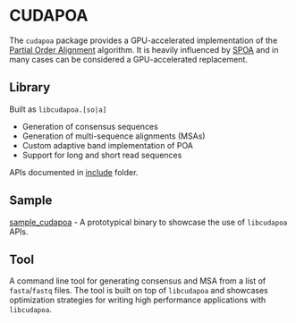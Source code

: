 # CUDAPOA

The `cudapoa` package provides a GPU-accelerated implementation of the [Partial Order Alignment](https://simpsonlab.github.io/2015/05/01/understanding-poa/)
algorithm. It is heavily influenced by [SPOA](https://github.com/rvaser/spoa) and in many cases can be considered a GPU-accelerated replacement.

## Library
Built as `libcudapoa.[so|a]`

* Generation of consensus sequences
* Generation of multi-sequence alignments (MSAs)
* Custom adaptive band implementation of POA
* Support for long and short read sequences

APIs documented in [include](include/claraparabricks/genomeworks/cudapoa) folder.

## Sample
[sample_cudapoa](samples/sample_cudapoa.cpp) - A prototypical binary to showcase the use of `libcudapoa` APIs.

## Tool

A command line tool for generating consensus and MSA from a list of `fasta`/`fastq` files. The tool
is built on top of `libcudapoa` and showcases optimization strategies for writing high performance
applications with `libcudapoa`.


